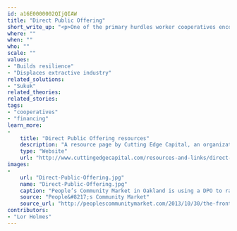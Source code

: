 ```yaml
---
id: a16E0000002QIjQIAW
title: "Direct Public Offering"
short_write_up: "<p>One of the primary hurdles worker cooperatives encounter is access to capital. Those without cash or collateral simply cannot obtain traditional loans, and venture capitalists looking for big profits and a quick exit will not consider supporting a co-op because their investment won’t come with control of the company. A Direct Public Offering (DPO) is one way for businesses to raise money by selling stock to ordinary people, not just accredited investors. A DPO allows a business to have more control over the terms and to advertise the offering publicly, increasing the pool of investors exponentially! For the business, a DPO provides the “patient” capital it needs to start-up, expand or weather a storm. For the investor, a DPO can bring the potential for annual dividends and the ability to directly support community enterprise.</p>"
where: ""
when: ""
who: ""
scale: ""
values:
- "Builds resilience"
- "Displaces extractive industry"
related_solutions:
- "Sukuk"
related_theories:
related_stories:
tags:
- "cooperatives"
- "financing"
learn_more:
-
    title: "Direct Public Offering resources"
    description: "A resource page by Cutting Edge Capital, an organization that provides DPO services"
    type: "Website"
    url: "http://www.cuttingedgecapital.com/resources-and-links/direct-public-offering/"
images:
-
    url: "Direct-Public-Offering.jpg"
    name: "Direct-Public-Offering.jpg"
    caption: "People’s Community Market in Oakland is using a DPO to raise local capital."
    source: "People&#8217;s Community Market"
    source_url: "http://peoplescommunitymarket.com/2013/10/30/the-front-porch/"
contributors:
- "Lor Holmes"
---
```

